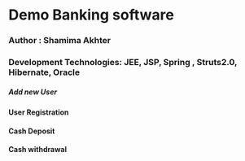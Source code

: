 # Demo Banking software
### Author : Shamima Akhter
### Development Technologies: JEE, JSP, Spring , Struts2.0, Hibernate, Oracle

##### Add new User
#### User Registration
#### Cash Deposit
#### Cash withdrawal
